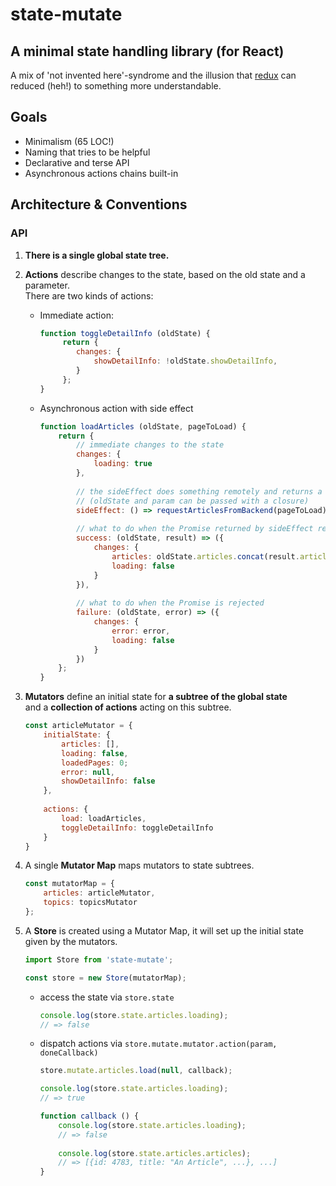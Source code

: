 # state-mutate

## A minimal state handling library (for React)

A mix of 'not invented here'-syndrome and the illusion that [redux](https://github.com/rackt/redux) can reduced (heh!) to something more understandable.

## Goals

- Minimalism (65 LOC!)
- Naming that tries to be helpful
- Declarative and terse API
- Asynchronous actions chains built-in

## Architecture & Conventions

### API

1. **There is a single global state tree.**
2. **Actions** describe changes to the state, based on the old state and a parameter. </br> There are two kinds of actions:
    * Immediate action:
    
        ```javascript
        function toggleDetailInfo (oldState) {
             return {
                changes: {
                    showDetailInfo: !oldState.showDetailInfo,
                }
             };
        }
        ```
    
    * Asynchronous action with side effect
    
        ```javascript
        function loadArticles (oldState, pageToLoad) {
            return {
                // immediate changes to the state
                changes: {
                    loading: true 
                },
                
                // the sideEffect does something remotely and returns a Promise
                // (oldState and param can be passed with a closure)
                sideEffect: () => requestArticlesFromBackend(pageToLoad),
                
                // what to do when the Promise returned by sideEffect resolves
                success: (oldState, result) => ({
                    changes: {
                        articles: oldState.articles.concat(result.articles),
                        loading: false
                    }
                }),
                
                // what to do when the Promise is rejected
                failure: (oldState, error) => ({
                    changes: {
                        error: error,
                        loading: false
                    }
                })
            };
        }
        ```
3. **Mutators** define an initial state for **a subtree of the global state**</br>and a **collection of actions** acting on this subtree.

    ```javascript
    const articleMutator = {
        initialState: {
            articles: [],
            loading: false,
            loadedPages: 0;
            error: null,
            showDetailInfo: false
        },
        
        actions: {
            load: loadArticles,
            toggleDetailInfo: toggleDetailInfo
        }
    }
    ```

4. A single **Mutator Map** maps mutators to state subtrees.

    ```javascript
    const mutatorMap = {
        articles: articleMutator,
        topics: topicsMutator
    };
    ```

5. A **Store** is created using a Mutator Map, it will set up the initial state given by the mutators.
    
    ```javascript
    import Store from 'state-mutate';
    
    const store = new Store(mutatorMap);
    ```

    * access the state via `store.state`
    
        ```javascript
        console.log(store.state.articles.loading);
        // => false
        ```
    
    * dispatch actions via `store.mutate.mutator.action(param, doneCallback)`
    
        ```javascript
        store.mutate.articles.load(null, callback);
        
        console.log(store.state.articles.loading);
        // => true
        
        function callback () {
            console.log(store.state.articles.loading);
            // => false
            
            console.log(store.state.articles.articles);
            // => [{id: 4783, title: "An Article", ...}, ...]
        }
        ```
